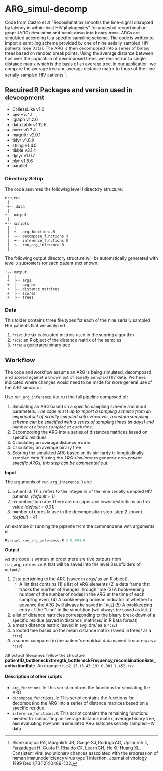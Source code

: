 # ARG_simul-decomp

Code from Castro et al "Recombination smooths the time-signal disrupted by latency in within-host HIV phylogenies" for ancestral recombination graph (ARG) simulation and break down into binary trees. ARGs are simulated according to a specific sampling scheme. The code is written to import a sampling scheme provided by one of nine serially sampled HIV patients (see Data).  The ARG is then decomposed into a series of binary trees based on random break points. Using the average distance between tips over the population of decomposed trees, we reconstruct a single distance matrix which is the basis of an average tree. In our application, we compare the average tree and average distance matrix to those of the nine serially sampled HIV patients  [^1].  

## Required R Packages and version used in deveopment 
* CollessLike v1.0
* ape v5.4.1
* igraph v1.2.6
* data.table v1.12.6
* purrr v0.3.4
* magrittr v2.0.1
* tidyr v1.0.0
* string v1.4.0
* tibble v3.1.4
* dplyr v1.0.7
* plyr v1.8.6
* parallel

### Directory Setup
The code assumes the following level 1 directory structure:

```
Project
 |
 +-- data
 |
+-- output
 |
+-- scripts
 |  |  
 |  +-- arg_functions.R
 |  +-- decompose_functions.R
 |  +-- inference_functions.R 
 |  +-- run_arg_inference.R
 |   
 ```
The following output directory structure will be automatically generated with level 3 subfolders for each patient (not shown): 
```
+-- output
 |  | 
 +  |-- args
 +  |-- avg_dm
 +  |-- distance_matrices
 +  |-- scores
 +  |-- trees
 ```

### Data  
This folder contains three file types for each of the nine serially sampled HIV patients that we analyzed:
1. `*csv`: the six calculated metrics used in the scoring algorithm
2. `*rds`: an R object of the distance matrix of the samples
3. `*tre`: a generated binary tree 

## Workflow 
The code and workflow assume an ARG is being simulated, decomposed and scored against a known set of serially sampled HIV data. We have indicated where changes would need to be made for more general use of the ARG simulator. 

Use `run_arg_inference.R`to run the full pipeline composed of:
1. Simulating an ARG based on a specific sampling scheme and input parameters. 
    *The code is set up to import a sampling scheme from an empirical set of serially sampled data. However, a custom sampling scheme can be specified with a series of sampling times (in days) and number of clones sampled at each time.* 
2. Decomposing the ARG into a series of distances matrices based on specific residues
3. Calculating an average distance matrix
4. Calculating an average binary tree
5. Scoring the simulated ARG based on its similarity to longitudinally sampled data
   *If using the ARG simulator to generate non-patient specific ARGs, this step can be commented out.* 

**Input**

The arguments of `run_arg_inference.R` are:
1. patient id: This refers to the integer id of the nine serially sampled HIV patients. *(default = 1)*
2. recombination rate: There are no upper and lower restrictions on this value  *(default = 0.01)*
3. number of cores to use in the decomposition step (step 2 above).  *(default = 4)*

An example of running the pipeline from the command line with arguments is: 
```r
Rscript run_arg_inference.R 2 0.001 6
```

**Output**

As the code is written, in order there are five outputs from `run_arg_inference.R` that will be saved into the level 3 subfolders of `output/`.
1. Data pertaining to the ARG (saved in args/ as an R object). 
    * A list that contains (1) a list of ARG elements (2) a data frame that tracks the number of lineages through time  (3) A bookkeeping number of the number of nodes in the ARG at the time of each sampling event (4) A bookkeeping boolean indicator of whether to advance the ARG (will always be saved in `TRUE`) (5) A bookkeeping entry of the "time" in the simulation (will always be saved as `NULL`)
2. a list of distance matricies corresponding to the binary break down of a specific residue (saved in distance_matrices/ in R Data format)
3. a mean distance matrix (saved in avg_dm/ as a `*csv`)
4. a rooted tree based on the mean distance matrix (saved in trees/ as a `*tre`)
5. a scores compared to the patient's empirical data (saved in scores/ as a `*csv`)

All output filenames follow the structure **patientID_bottleneckStrength_bottleneckFrequency_recombinationRate_activationRate**.  An example is 
`p2_13.63_43.192_0.001_1.452.csv`

#### Description of other scripts  
* `arg_functions.R`: This script contains the functions for simulating the ARG
* `decompose_functions.R`: This script contains the functions for decomposing the ARG into a series of distance matrices based on a specific residue. 
* `inference_functions.R`: This script contains the remaining functions needed for calculating an average distance matrix, average binary tree, and evaluating how well a simulated ARG matches serially sampled HIV data. 


[^1]: Shankarappa RA, Margolick JB, Gange SJ, Rodrigo AG, Upchurch D, Farzadegan H, Gupta P, Rinaldo CR, Learn GH, He XI, Huang XL. Consistent viral evolutionary changes associated with the progression of human immunodeficiency virus type 1 infection. Journal of virology. 1999 Dec 1;73(12):10489-502.


